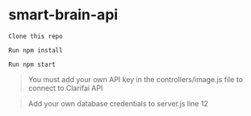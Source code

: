 # smart-brain-api

`Clone this repo`

`Run npm install`

`Run npm start`

>You must add your own API key in the controllers/image.js file to connect to Clarifai API

>Add your own database credentials to server.js line 12
